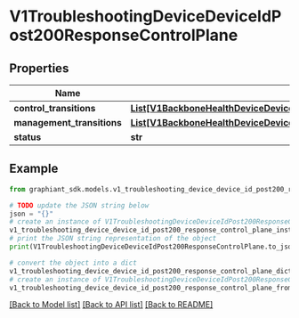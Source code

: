 # V1TroubleshootingDeviceDeviceIdPost200ResponseControlPlane


## Properties

Name | Type | Description | Notes
------------ | ------------- | ------------- | -------------
**control_transitions** | [**List[V1BackboneHealthDeviceDeviceIdPost200ResponseControlPlaneControlTransitionsTransitionsInner]**](V1BackboneHealthDeviceDeviceIdPost200ResponseControlPlaneControlTransitionsTransitionsInner.md) |  | [optional] 
**management_transitions** | [**List[V1BackboneHealthDeviceDeviceIdPost200ResponseControlPlaneControlTransitionsTransitionsInner]**](V1BackboneHealthDeviceDeviceIdPost200ResponseControlPlaneControlTransitionsTransitionsInner.md) |  | [optional] 
**status** | **str** |  | [optional] 

## Example

```python
from graphiant_sdk.models.v1_troubleshooting_device_device_id_post200_response_control_plane import V1TroubleshootingDeviceDeviceIdPost200ResponseControlPlane

# TODO update the JSON string below
json = "{}"
# create an instance of V1TroubleshootingDeviceDeviceIdPost200ResponseControlPlane from a JSON string
v1_troubleshooting_device_device_id_post200_response_control_plane_instance = V1TroubleshootingDeviceDeviceIdPost200ResponseControlPlane.from_json(json)
# print the JSON string representation of the object
print(V1TroubleshootingDeviceDeviceIdPost200ResponseControlPlane.to_json())

# convert the object into a dict
v1_troubleshooting_device_device_id_post200_response_control_plane_dict = v1_troubleshooting_device_device_id_post200_response_control_plane_instance.to_dict()
# create an instance of V1TroubleshootingDeviceDeviceIdPost200ResponseControlPlane from a dict
v1_troubleshooting_device_device_id_post200_response_control_plane_from_dict = V1TroubleshootingDeviceDeviceIdPost200ResponseControlPlane.from_dict(v1_troubleshooting_device_device_id_post200_response_control_plane_dict)
```
[[Back to Model list]](../README.md#documentation-for-models) [[Back to API list]](../README.md#documentation-for-api-endpoints) [[Back to README]](../README.md)


